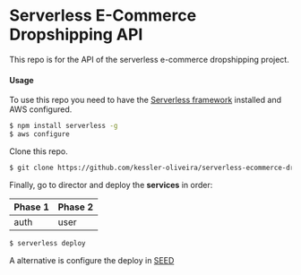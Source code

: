 # Serverless E-Commerce Dropshipping API

This repo is for the API of the serverless e-commerce dropshipping project.

#### Usage

To use this repo you need to have the [Serverless framework](https://serverless.com) installed and AWS configured.

``` bash
$ npm install serverless -g
$ aws configure
```

Clone this repo.

``` bash
$ git clone https://github.com/kessler-oliveira/serverless-ecommerce-dropshipping-api.git
```

Finally, go to director and deploy the **services** in order:

| Phase 1 | Phase 2       |
| :---    | :---          |
| auth    | user          |

``` bash
$ serverless deploy
```

A alternative is configure the deploy in [SEED](https://seed.run/)
